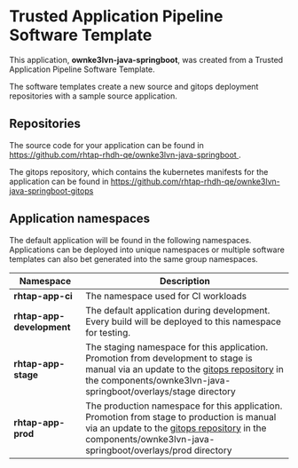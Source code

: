 # Trusted Application Pipeline Software Template

This application, **ownke3lvn-java-springboot**, was created from a Trusted Application Pipeline Software Template.

The software templates create a new source and gitops deployment repositories with a sample source application. 

## Repositories

The source code for your application can be found in [https://github.com/rhtap-rhdh-qe/ownke3lvn-java-springboot ](https://github.com/rhtap-rhdh-qe/ownke3lvn-java-springboot ).
 
The gitops repository, which contains the kubernetes manifests for the application can be found in 
[https://github.com/rhtap-rhdh-qe/ownke3lvn-java-springboot-gitops ](https://github.com/rhtap-rhdh-qe/ownke3lvn-java-springboot-gitops ) 

## Application namespaces 

The default application will be found in the following namespaces. Applications can be deployed into unique namespaces or multiple software templates can also bet generated into the same group namespaces.  

|  Namespace   |  Description   |  
| -------- | -------- |
| **rhtap-app-ci** | The namespace used for CI workloads |
| **rhtap-app-development** | The default application during development. Every build will be deployed to this namespace for testing. |
| **rhtap-app-stage** | The staging namespace for this application. Promotion from development to stage is manual via an update to the [gitops repository](https://github.com/rhtap-rhdh-qe/ownke3lvn-java-springboot-gitops ) in the components/ownke3lvn-java-springboot/overlays/stage directory |
| **rhtap-app-prod** | The production namespace for this application. Promotion from stage to production is manual via an update to the [gitops repository](https://github.com/rhtap-rhdh-qe/ownke3lvn-java-springboot-gitops ) in the components/ownke3lvn-java-springboot/overlays/prod directory |